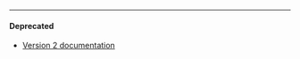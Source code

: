 
---

#### Deprecated ####
  * [Version 2 documentation](http://vt-middleware.googlecode.com/svn/vt-dictionary/doc/vt-dictionary-2/vtdictionary.html)